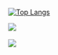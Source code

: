 [![Top Langs](https://github-readme-stats.vercel.app/api/top-langs/?username=owzl&layout=donut)](https://github.com/anuraghazra/github-readme-stats)

<img src="https://github-readme-stats.vercel.app/api/top-langs/?username=owzl&layout=compact"><br><br>
<img src="https://github-readme-stats.vercel.app/api?username=owzl&show_icons=true">


<!--## Hi there 👋-->
<!--
**owzl/owzl** is a ✨ _special_ ✨ repository because its `README.md` (this file) appears on your GitHub profile.

Here are some ideas to get you started:

- 🔭 I’m currently working on ...
- 🌱 I’m currently learning ...
- 👯 I’m looking to collaborate on ...
- 🤔 I’m looking for help with ...
- 💬 Ask me about ...
- 📫 How to reach me: ...
- 😄 Pronouns: ...
- ⚡ Fun fact: ...
-->
